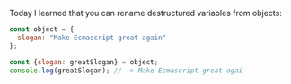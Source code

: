 Today I learned that you can rename destructured variables from objects:

```javascript
const object = {
  slogan: "Make Ecmascript great again"
};

const {slogan: greatSlogan} = object;
console.log(greatSlogan); // -> Make Ecmascript great agai
```
